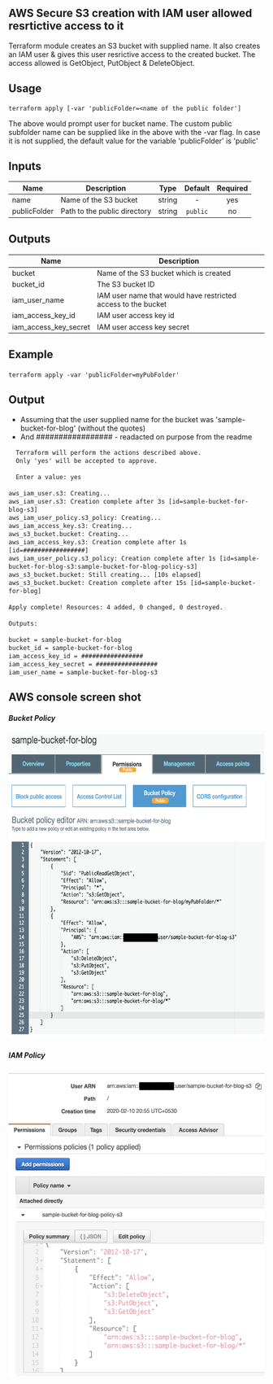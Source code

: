 ## AWS Secure S3 creation with IAM user allowed resrtictive access to it

Terraform module creates an S3 bucket with supplied name. It also creates an IAM user & gives this user resrictive access to the created bucket. The access allowed is GetObject, PutObject & DeleteObject. 

## Usage
```
terraform apply [-var 'publicFolder=<name of the public folder'] 
```
The above would prompt user for bucket name. The custom public subfolder name can be supplied like in the above with the -var flag. In case it is not supplied, the default value for the variable 'publicFolder' is 'public'

## Inputs

| Name | Description | Type | Default | Required |
|------|-------------|:----:|:-----:|:-----:|
| name | Name of the S3 bucket | string | - | yes |
| publicFolder | Path to the public directory | string | `public` | no |

## Outputs

| Name | Description |
|------|-------------|
| bucket | Name of the S3 bucket which is created |
| bucket_id |  The S3 bucket ID|
| iam_user_name | IAM user name that would have restricted access to the bucket|
| iam_access_key_id | IAM user access key id |
| iam_access_key_secret | IAM user access key secret |

## Example

```terraform apply -var 'publicFolder=myPubFolder'```

## Output
 - Assuming that the user supplied name for the bucket was 'sample-bucket-for-blog' (without the quotes)
 - And ################# - readacted on purpose from the readme

```Do you want to perform these actions?
  Terraform will perform the actions described above.
  Only 'yes' will be accepted to approve.

  Enter a value: yes

aws_iam_user.s3: Creating...
aws_iam_user.s3: Creation complete after 3s [id=sample-bucket-for-blog-s3]
aws_iam_user_policy.s3_policy: Creating...
aws_iam_access_key.s3: Creating...
aws_s3_bucket.bucket: Creating...
aws_iam_access_key.s3: Creation complete after 1s [id=#################]
aws_iam_user_policy.s3_policy: Creation complete after 1s [id=sample-bucket-for-blog-s3:sample-bucket-for-blog-policy-s3]
aws_s3_bucket.bucket: Still creating... [10s elapsed]
aws_s3_bucket.bucket: Creation complete after 15s [id=sample-bucket-for-blog]

Apply complete! Resources: 4 added, 0 changed, 0 destroyed.

Outputs:

bucket = sample-bucket-for-blog
bucket_id = sample-bucket-for-blog
iam_access_key_id = #################
iam_access_key_secret = #################
iam_user_name = sample-bucket-for-blog-s3
```

## AWS console screen shot
##### Bucket Policy
<img src="https://github.com/c0n71nu3/s3ProactiveSecure/blob/master/bucketPolicy.png" width="600" height="600">

##### IAM Policy
<img src="https://github.com/c0n71nu3/s3ProactiveSecure/blob/master/iamPolicy.png" width="600" height="600">
